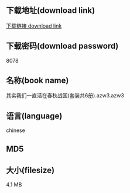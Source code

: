 ## 下载地址(download link)
[下载链接 download link](https://tutu365.netlify.app/?s=%E5%85%B6%E5%AE%9E%E6%88%91%E4%BB%AC%E4%B8%80%E7%9B%B4%E6%B4%BB%E5%9C%A8%E6%98%A5%E7%A7%8B%E6%88%98%E5%9B%BD%28%E5%A5%97%E8%A3%85%E5%85%B16%E5%86%8C%29.azw3)

## 下载密码(download password)
8078

## 名称(book name)
其实我们一直活在春秋战国(套装共6册).azw3.azw3

## 语言(language)
chinese

## MD5


## 大小(filesize)
4.1 MB
